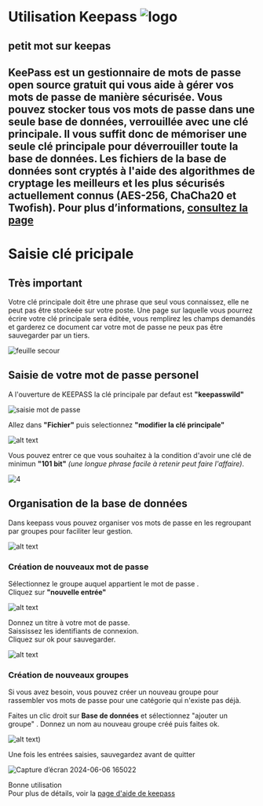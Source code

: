 # **Utilisation Keepass** ![logo](https://www.thesmbguide.com/images/keepass-password-safe-420x320-20190220.png)

## petit mot sur keepas 

KeePass est un gestionnaire de mots de passe open source gratuit qui vous aide à gérer vos mots de passe de manière sécurisée. Vous pouvez stocker tous vos mots de passe dans une seule base de données, verrouillée avec une clé principale. Il vous suffit donc de mémoriser une seule clé principale pour déverrouiller toute la base de données. Les fichiers de la base de données sont cryptés à l'aide des algorithmes de cryptage les meilleurs et les plus sécurisés actuellement connus (AES-256, ChaCha20 et Twofish). Pour plus d’informations, [consultez la page](https://keepass.info/features.html)
----------


# **Saisie clé pricipale**

## **Très important**
   

Votre clé principale doit être une phrase que seul vous connaissez, elle ne peut pas être stockeée sur votre poste. Une page sur laquelle vous pourrez écrire votre clé principale sera éditée, vous remplirez les champs demandés et garderez ce document car votre mot de passe ne peux pas être sauvegarder par un tiers.

![feuille secour](https://github.com/damdupre/keepass/blob/notice-utilisateur/screenshot%20keepass/feuille%20secour.png?raw=true)


## **Saisie de votre mot de passe personel**
A l'ouverture de KEEPASS la clé principale par defaut est **"keepasswild"**


![saisie mot de passe](https://github.com/damdupre/keepass/blob/notice-utilisateur/screenshot%20keepass/saisie%20mot%20de%20passe.png?raw=true)



Allez dans **"Fichier"** puis selectionnez **"modifier la clé principale"**

![alt text](https://github.com/damdupre/keepass/blob/notice-utilisateur/screenshot%20keepass/image-4.png?raw=true)

Vous pouvez entrer ce que vous souhaitez à la condition d'avoir une clé de minimun **"101 bit"** *(une longue phrase facile à retenir peut faire l'affaire)*.


![4](https://github.com/damdupre/keepass/blob/notice-utilisateur/screenshot%20keepass/3.png?raw=true)


## **Organisation de la base de données**

Dans keepass vous pouvez organiser vos mots de passe en les regroupant par groupes pour faciliter leur gestion.

![alt text](https://github.com/damdupre/keepass/blob/notice-utilisateur/screenshot%20keepass/image-5.png?raw=true)


### **Création de nouveaux mot de passe**
Sélectionnez le groupe auquel appartient le mot de passe .  
Cliquez sur **"nouvelle entrée"**

![alt text](https://github.com/damdupre/keepass/blob/notice-utilisateur/screenshot%20keepass/image-7.png?raw=true)

Donnez un titre à votre mot de passe.  
Saississez les identifiants de connexion.   
Cliquez sur ok pour sauvegarder.

![alt text](https://github.com/damdupre/keepass/blob/notice-utilisateur/screenshot%20keepass/saisie%20mdp.png?raw=true)

### **Création de nouveaux groupes**
Si vous avez besoin, vous pouvez créer un nouveau groupe pour rassembler vos mots de passe pour une catégorie qui n'existe pas déjà.

Faites un clic droit sur  **Base de données** et sélectionnez "ajouter un groupe" .
Donnez un nom au nouveau groupe créé puis faites ok.

![alt text](https://github.com/damdupre/keepass/blob/notice-utilisateur/screenshot%20keepass/4.png?raw=true))

Une fois les entrées saisies, sauvegardez avant de quitter  

![Capture d’écran 2024-06-06 165022](https://github.com/damdupre/keepass/assets/169659054/3b8cc57e-87f0-4743-bb83-fab45a04b8d5)


Bonne utilisation  
Pour plus de détails, voir la [page d'aide de keepass](https://keepass.info/help/base/firststeps.html)


